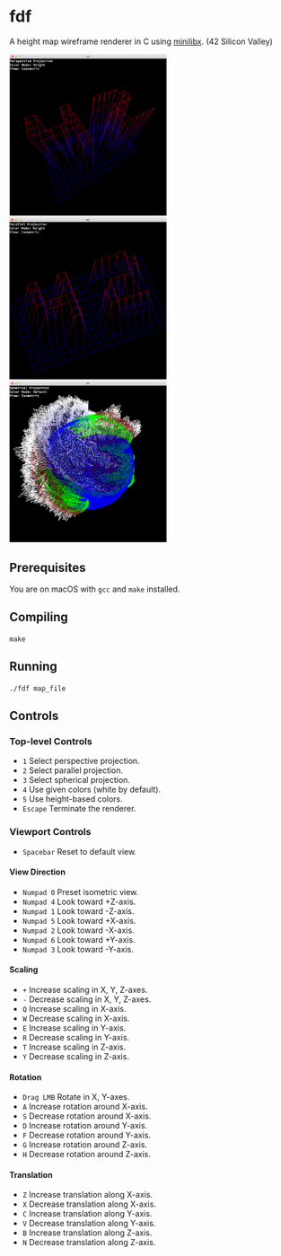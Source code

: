 # fdf
A height map wireframe renderer in C using [minilibx](https://github.com/qst0/ft_libgfx). (42 Silicon Valley)

<p float="left">
  <img src="https://github.com/ashih42/fdf/blob/master/Screenshots/perspective.png" width="280" />
  <img src="https://github.com/ashih42/fdf/blob/master/Screenshots/parallel.png" width="280" /> 
  <img src="https://github.com/ashih42/fdf/blob/master/Screenshots/spherical.png" width="280" />
</p>

## Prerequisites

You are on macOS with `gcc` and `make` installed.

## Compiling

```
make
```

## Running

```
./fdf map_file
```

## Controls

### Top-level Controls
* `1` Select perspective projection.
* `2` Select parallel projection.
* `3` Select spherical projection.
* `4` Use given colors (white by default).
* `5` Use height-based colors.
* `Escape` Terminate the renderer.

### Viewport Controls

* `Spacebar` Reset to default view.

#### View Direction
* `Numpad 0` Preset isometric view.
* `Numpad 4` Look toward +Z-axis.
* `Numpad 1` Look toward -Z-axis.
* `Numpad 5` Look toward +X-axis.
* `Numpad 2` Look toward -X-axis.
* `Numpad 6` Look toward +Y-axis.
* `Numpad 3` Look toward -Y-axis.

#### Scaling
* `+` Increase scaling in X, Y, Z-axes.
* `-` Decrease scaling in X, Y, Z-axes.
* `Q` Increase scaling in X-axis.
* `W` Decrease scaling in X-axis.
* `E` Increase scaling in Y-axis.
* `R` Decrease scaling in Y-axis.
* `T` Increase scaling in Z-axis.
* `Y` Decrease scaling in Z-axis.

#### Rotation
* `Drag LMB` Rotate in X, Y-axes.
* `A` Increase rotation around X-axis.
* `S` Decrease rotation around X-axis.
* `D` Increase rotation around Y-axis.
* `F` Decrease rotation around Y-axis.
* `G` Increase rotation around Z-axis.
* `H` Decrease rotation around Z-axis.

#### Translation
* `Z` Increase translation along X-axis.
* `X` Decrease translation along X-axis.
* `C` Increase translation along Y-axis.
* `V` Decrease translation along Y-axis.
* `B` Increase translation along Z-axis.
* `N` Decrease translation along Z-axis.
